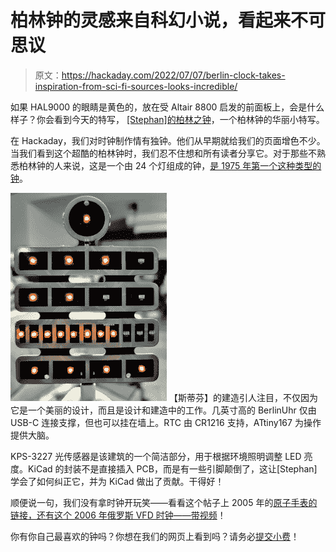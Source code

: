 # 柏林钟的灵感来自科幻小说，看起来不可思议

> 原文：<https://hackaday.com/2022/07/07/berlin-clock-takes-inspiration-from-sci-fi-sources-looks-incredible/>

如果 HAL9000 的眼睛是黄色的，放在受 Altair 8800 启发的前面板上，会是什么样子？你会看到今天的特写， [[Stephan]的柏林之钟](https://github.com/designer2k2/BerlinUhr)，一个柏林钟的华丽小特写。

在 Hackaday，我们对时钟制作情有独钟。他们从早期就给我们的页面增色不少。当我们看到这个超酷的柏林钟时，我们忍不住想和所有读者分享它。对于那些不熟悉柏林钟的人来说，这是一个由 24 个灯组成的钟，[是 1975 年第一个这种类型的钟](https://en.wikipedia.org/wiki/Mengenlehreuhr)。

[![](img/3a2cad1534145efaeab65b7a4cbfb30b.png)](https://hackaday.com/wp-content/uploads/2022/07/145868070-2f7428de-198e-460a-b480-efdc99f8b2e2.png) 【斯蒂芬】的建造引人注目，不仅因为它是一个美丽的设计，而且是设计和建造中的工作。几英寸高的 BerlinUhr 仅由 USB-C 连接支撑，但也可以挂在墙上。RTC 由 CR1216 支持，ATtiny167 为操作提供大脑。

KPS-3227 光传感器是该建筑的一个简洁部分，用于根据环境照明调整 LED 亮度。KiCad 的封装不是直接插入 PCB，而是有一些引脚颠倒了，这让[Stephan]学会了如何纠正它，并为 KiCad 做出了贡献。干得好！

顺便说一句，我们没有拿时钟开玩笑——看看这个帖子上 2005 年的[原子手表的链接，还有这个 2006 年](https://hackaday.com/2005/10/01/hackaday-links-14/)[俄罗斯 VFD 时钟——带视频](https://hackaday.com/2006/10/10/russian-vfd/)！

你有你自己最喜欢的钟吗？你想在我们的网页上看到吗？请务必[提交小费](https://hackaday.com/submit-a-tip/)！